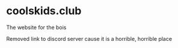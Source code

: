 # coolskids.club
The website for the bois

Removed link to discord server cause it is a horrible, horrible place
